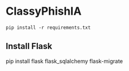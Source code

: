 # ClassyPhishIA

```
pip install -r requirements.txt
```

## Install Flask

pip install flask flask_sqlalchemy flask-migrate
